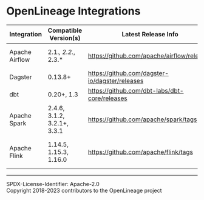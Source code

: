 # OpenLineage Integrations
|Integration|Compatible Version(s)|Latest Release Info|Docs|Notes|
|-|-|-|-|-|
|Apache Airflow|2.1.*, 2.2.*, 2.3.*|https://github.com/apache/airflow/releases|[README](./airflow/README.md)|Support for Airflow 1.x is deprecated|
|Dagster|0.13.8+|https://github.com/dagster-io/dagster/releases|[README](./dagster/README.md)| |
|dbt|0.20+, 1.3|https://github.com/dbt-labs/dbt-core/releases|[README](./dbt/README.md)| |
|Apache Spark|2.4.6, 3.1.2, 3.2.1+, 3.3.1|https://github.com/apache/spark/tags|[README](./spark/README.md)| |
|Apache Flink|1.14.5, 1.15.3, 1.16.0|https://github.com/apache/flink/tags|[README](./spark/README.md)| Flink support is currently experimental |

----
SPDX-License-Identifier: Apache-2.0\
Copyright 2018-2023 contributors to the OpenLineage project